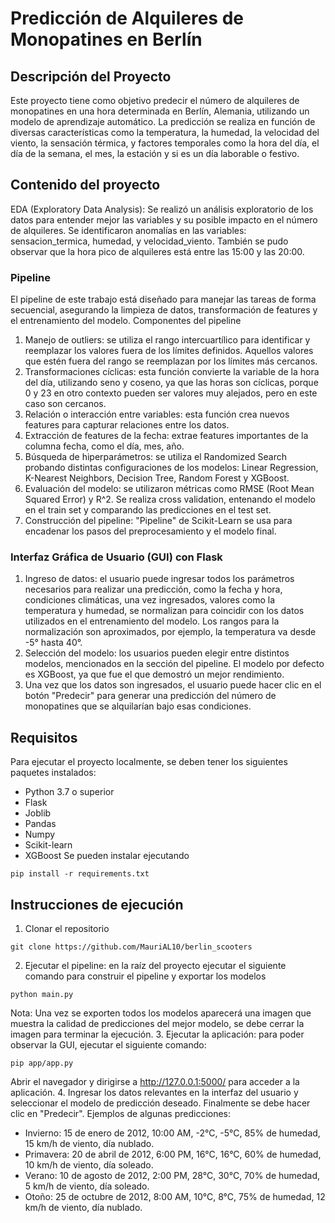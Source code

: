# Predicción de Alquileres de Monopatines en Berlín

## Descripción del Proyecto
Este proyecto tiene como objetivo predecir el número de alquileres de monopatines en una hora determinada en Berlín, Alemania, utilizando un modelo de aprendizaje automático. La predicción se realiza en función de diversas características como la temperatura, la humedad, la velocidad del viento, la sensación térmica, y factores temporales como la hora del día, el día de la semana, el mes, la estación y si es un día laborable o festivo.

## Contenido del proyecto

EDA (Exploratory Data Analysis): Se realizó un análisis exploratorio de los datos para entender mejor las variables y su posible impacto en el número de alquileres. Se identificaron anomalías en las variables: sensacion_termica, humedad, y velocidad_viento. También se pudo observar que la hora pico de alquileres está entre las 15:00 y las 20:00.

### Pipeline
El pipeline de este trabajo está diseñado para manejar las tareas de forma secuencial, asegurando la limpieza de datos, transformación de features y el entrenamiento del modelo.
Componentes del pipeline
1. Manejo de outliers: se utiliza el rango intercuartílico para identificar y reemplazar los valores fuera de los límites definidos. Aquellos valores que estén fuera del rango se reemplazan por los límites más cercanos.
2. Transformaciones cíclicas: esta función convierte la variable de la hora del día, utilizando seno y coseno, ya que las horas son cíclicas, porque 0 y 23 en otro contexto pueden ser valores muy alejados, pero en este caso son cercanos.
3. Relación o interacción entre variables: esta función crea nuevos features para capturar relaciones entre los datos.
4. Extracción de features de la fecha: extrae features importantes de la columna fecha, como el día, mes, año.
5. Búsqueda de hiperparámetros: se utiliza el Randomized Search probando distintas configuraciones de los modelos: Linear Regression, K-Nearest Neighbors, Decision Tree, Random Forest y XGBoost.
6. Evaluación del modelo: se utilizaron métricas como RMSE (Root Mean Squared Error) y R^2. Se realiza cross validation, entenando el modelo en el train set y comparando las predicciones en el test set.
7. Construcción del pipeline: "Pipeline" de Scikit-Learn se usa para encadenar los pasos del preprocesamiento y el modelo final.

### Interfaz Gráfica de Usuario (GUI) con Flask
1. Ingreso de datos: el usuario puede ingresar todos los parámetros necesarios para realizar una predicción, como la fecha y hora, condiciones climáticas, una vez ingresados, valores como la temperatura y humedad, se normalizan para coincidir con los datos utilizados en el entrenamiento del modelo. Los rangos para la normalización son aproximados, por ejemplo, la temperatura va desde -5° hasta 40°.
2. Selección del modelo: los usuarios pueden elegir entre distintos modelos, mencionados en la sección del pipeline. El modelo por defecto es XGBoost, ya que fue el que demostró un mejor rendimiento.
3. Una vez que los datos son ingresados, el usuario puede hacer clic en el botón "Predecir" para generar una predicción del número de monopatines que se alquilarían bajo esas condiciones.

## Requisitos
Para ejecutar el proyecto localmente, se deben tener los siguientes paquetes instalados:
- Python 3.7 o superior
- Flask
- Joblib
- Pandas
- Numpy
- Scikit-learn
- XGBoost
Se pueden instalar ejecutando
```
pip install -r requirements.txt
```
## Instrucciones de ejecución
1. Clonar el repositorio
```
git clone https://github.com/MauriAL10/berlin_scooters
```
2. Ejecutar el pipeline: en la raíz del proyecto ejecutar el siguiente comando para construir el pipeline y exportar los modelos
```
python main.py
```
Nota: Una vez se exporten todos los modelos aparecerá una imagen que muestra la calidad de predicciones del mejor modelo, se debe cerrar la imagen para terminar la ejecución.
3. Ejecutar la aplicación: para poder observar la GUI, ejecutar el siguiente comando:
```
pip app/app.py
```
Abrir el navegador y dirigirse a http://127.0.0.1:5000/ para acceder a la aplicación.
4. Ingresar los datos relevantes en la interfaz del usuario y seleccionar el modelo de predicción deseado. Finalmente se debe hacer clic en "Predecir".
Ejemplos de algunas predicciones:
- Invierno: 15 de enero de 2012, 10:00 AM, -2°C, -5°C, 85% de humedad, 15 km/h de viento, día nublado.
- Primavera: 20 de abril de 2012, 6:00 PM, 16°C, 16°C, 60% de humedad, 10 km/h de viento, día soleado.
- Verano: 10 de agosto de 2012, 2:00 PM, 28°C, 30°C, 70% de humedad, 5 km/h de viento, día soleado.
- Otoño: 25 de octubre de 2012, 8:00 AM, 10°C, 8°C, 75% de humedad, 12 km/h de viento, día nublado.
